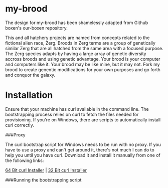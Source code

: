 my-brood
========

The design for my-brood has been shamelessly adapted from Github boxen's our-boxen repository.

This and all hatchery projects are named from concepts related to the fictional alien race, Zerg.
Broods in Zerg terms are a group of genetically similar Zerg that are all hatched from the same
area with a focused purpose.
The Zerg species adapts by having a large array of genetic diversity accross broods and using genetic advantage.
Your brood is your computer and computers like it.
Your brood may be like mine, but it may not.
Fork my brood to create genentic modifications for your own purposes and go forth and conquor the galaxy.

Installation
============

Ensure that your machine has curl available in the command line.
The bootstrapping process relies on curl to fetch the files needed for provisioning.
If you're on Windows, there are scripts to automatically install curl correctly.

###Proxy

The curl bootstrap script for Windows needs to be run with no proxy.
If you have to use a proxy and can't get around it, there's not much I can do to help you until you have curl.
Download it and install it manually from one of the following links:

[64 Bit curl Installer](http://www.confusedbycode.com/curl/curl-7.38.0-win64.msi) |
[32 Bit curl Installer](http://www.confusedbycode.com/curl/curl-7.38.0-win32.msi)

###Running the bootstrapping script
